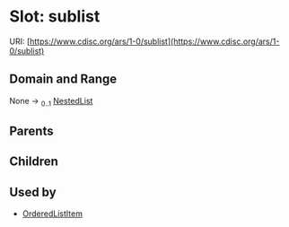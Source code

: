 
# Slot: sublist




URI: [https://www.cdisc.org/ars/1-0/sublist](https://www.cdisc.org/ars/1-0/sublist)


## Domain and Range

None &#8594;  <sub>0..1</sub> [NestedList](NestedList.md)

## Parents


## Children


## Used by

 * [OrderedListItem](OrderedListItem.md)
